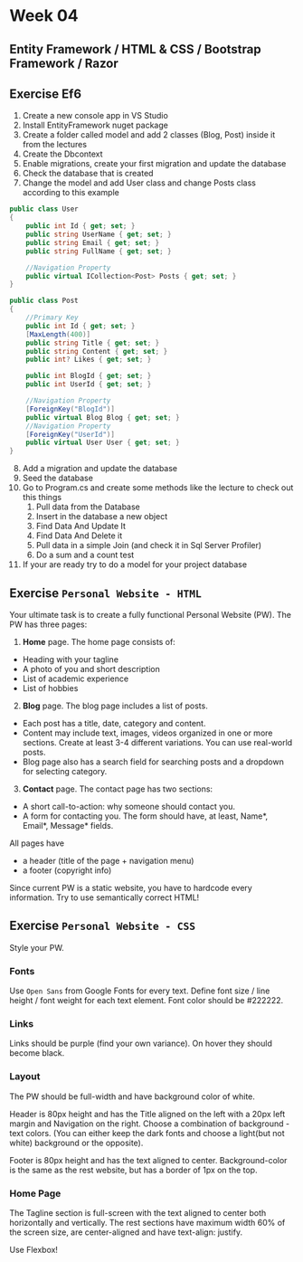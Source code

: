# Week 04
## Entity Framework / HTML & CSS / Bootstrap Framework / Razor


## Exercise Ef6
1. Create a new console app in VS Studio  
2. Install EntityFramework nuget package
3. Create a folder called model and add 2 classes (Blog, Post) inside it from the lectures
4. Create the Dbcontext
5. Enable migrations, create your first migration and update the database
6. Check the database that is created
7. Change the model and add User class and change Posts class according to this example

```csharp
public class User
{
    public int Id { get; set; }
    public string UserName { get; set; }
    public string Email { get; set; }
    public string FullName { get; set; }

    //Navigation Property
    public virtual ICollection<Post> Posts { get; set; }
}

public class Post
{
    //Primary Key
    public int Id { get; set; }
    [MaxLength(400)]
    public string Title { get; set; }
    public string Content { get; set; }
    public int? Likes { get; set; }

    public int BlogId { get; set; }
    public int UserId { get; set; }

    //Navigation Property
    [ForeignKey("BlogId")]
    public virtual Blog Blog { get; set; }
    //Navigation Property
    [ForeignKey("UserId")]
    public virtual User User { get; set; }
}
```

8. Add a migration and update the database
9. Seed the database
10. Go to Program.cs and create some methods like the lecture to check out this things
    1. Pull data from the Database
    2. Insert in the database a new object
    3. Find Data And Update It
    4. Find Data And Delete it
    5. Pull data in a simple Join (and check it in Sql Server Profiler)
    6. Do a sum and a count test
11. If your are ready try to do a model for your project database


## Exercise `Personal Website - HTML`
Your ultimate task is to create a fully functional Personal Website (PW). The PW has three pages:

1. __Home__ page. The home page consists of:  
  * Heading with your tagline  
  * A photo of you and short description  
  * List of academic experience
  * List of hobbies
2. __Blog__ page. The blog page includes a list of posts.
  * Each post has a title, date, category and content.
  * Content may include text, images, videos organized in one or more sections. Create at least 3-4 different variations. You can use real-world posts.
  * Blog page also has a search field for searching posts and a dropdown for selecting category.
3. __Contact__ page. The contact page has two sections:
  * A short call-to-action: why someone should contact you.
  * A form for contacting you. The form should have, at least, Name*, Email*, Message* fields.

All pages have
* a header (title of the page + navigation menu)
* a footer (copyright info)

Since current PW is a static website, you have to hardcode every information. Try to use semantically correct HTML!


## Exercise `Personal Website - CSS`
Style your PW.

### Fonts
Use `Open Sans` from Google Fonts for every text. Define font size / line height / font weight for each text element. Font color should be #222222.

### Links
Links should be purple (find your own variance). On hover they should become black.

### Layout
The PW should be full-width and have background color of white.

Header is 80px height and has the Title aligned on the left with a 20px left margin and Navigation on the right. Choose a combination of background - text colors. (You can either keep the dark fonts and choose a light(but not white) background or the opposite).

Footer is 80px height and has the text aligned to center. Background-color is the same as the rest website, but has a border of 1px on the top.

### Home Page
The Tagline section is full-screen with the text aligned to center both horizontally and vertically.
The rest sections have maximum width 60% of the screen size, are center-aligned and have text-align: justify.

Use Flexbox!
